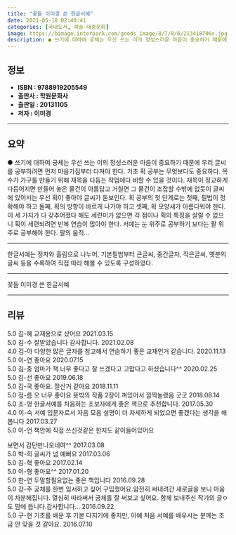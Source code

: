 ```yaml
---
title: "꽃들 이미경 쓴 한글서예"
date: 2021-05-18 02:40:41
categories: [국내도서, 예술-대중문화]
image: https://bimage.interpark.com/goods_image/8/7/0/6/213418706s.jpg
description: ● 쓰기에 대하여 궁체는 우선 쓰는 이의 정성스러운 마음이 중요하기 때문에 우리 글씨를 공부하려면 먼저 마음가짐부터 다져야 한다. 기초 획 공부는 무엇보다도 중요하다. 목수가 가구를 만들기 위해 재목을 다듬는 작업에다 비할 수 있을 것이다. 재목이 정교하게 다듬어지면 만들어 놓은 물건
---
```


## **정보**

- **ISBN : 9788919205549**
- **출판사 : 학원문화사**
- **출판일 : 20131105**
- **저자 : 이미경**

------



## **요약**

●  쓰기에 대하여 궁체는 우선 쓰는 이의 정성스러운 마음이 중요하기 때문에 우리 글씨를 공부하려면 먼저 마음가짐부터 다져야 한다. 기초 획 공부는 무엇보다도 중요하다. 목수가 가구를 만들기 위해 재목을 다듬는 작업에다 비할 수 있을 것이다. 재목이 정교하게 다듬어지면 만들어 놓은 물건이 아름답고 거칠면 그 물건이 조잡할 수밖에 없듯이 글씨에 있어서는 우선 획이 좋아야 글씨가 돋보인다. 획 공부의 첫 단계로는 첫째, 필법이 정확해야 하고 둘째, 획의 방향이 바르게 나가야 하고 셋째, 획 모양새가 아름다워야 한다. 이 세 가지가 다 갖추어졌다 해도 세련미가 없으면 각 점이나 획의 특징을 살릴 수 없으니 획이 세련되려면 반복 연습이 많아야 한다. 서예는 눈 위주로 공부하기 보다는 팔 위주로 공부해야 한다. 팔의 움직...

------

한글서예는 정자와 흘림으로 나누어, 기본필법부터 큰글씨, 중간글자, 작은글씨, 옛분의 글씨 등을 수록하여 직접 따라 해볼 수 있도록 구성하였다.

------


꽃들 이미경 쓴 한글서예 

------


## **리뷰** 

5.0 김-혜 교재용으로 샀어요 2021.03.15 <br/>5.0 김-수 잘받았습니다 감사합니다. 2021.02.08 <br/>4.0 김-아 다양한 많은 글자를 참고해서 연습하기 좋은 교재인거 같습니다. 2020.11.13 <br/>5.0 이-연 좋아요 2020.07.15 <br/>5.0 김-중 엄마가 책 너무 좋다고 잘 쓰겠다고 고맙다고 하셨습니다^^ 2020.02.25 <br/>5.0 김-선 좋아요 2019.06.18 <br/>5.0 김-국 좋아요. 잘산거 같아요 2018.11.11 <br/>5.0 정-름 오 너무 좋아요 뜻밖의 작품 2장이 껴있어서 깜짝놀랬음 굿굿 2018.08.14 <br/>5.0 조-영 한글서예를 처음하는 초보자에게 좋은 책으로 추천합니다. 2017.05.30 <br/>4.0 이-숙 서예 입문자로서 자음 모음 설명이 더 자세하게 되었으면 좋겠다는 생각을 해 봅니다 2017.03.27 <br/>5.0 이-언 책안에 직접 쓰신것같은 한지도 같이들어있어요

보면서 감탄만나오네여^^ 2017.03.08 <br/>5.0 박-희 글씨가 넘 예뻐요 2017.03.06 <br/>5.0 김-혁 좋아요 2017.02.14 <br/>5.0 이-형 좋아요^^ 2017.01.20 <br/>5.0 한-연 두말할필요없는 좋은 책입니다 2016.09.28 <br/>5.0 강-주 궁체를 한번 임서하고 싶어 구입했어요.얌전히 써내려간 새로글을 보니 마음이 차분해집니다. 열심히 따라써서 궁체를 잘 써보고 싶어요. 함께 보내주신 작가의 글ㅇ도 맘에 듭니다.감사합니다... 2016.09.22 <br/>5.0 구-현 기초를 배운 후 기본 다지기에 좋지만, 아예 처음 서예를 배우시는 분께는 조금 안 맞을 것 같아요. 2016.07.10 <br/>